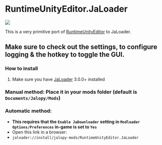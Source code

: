 # RuntimeUnityEditor.JaLoader

[![](https://img.shields.io/github/downloads/Jalopy-Mods/RuntimeUnityEditor.JaLoader/total)](#)

This is a very primitive port of [RuntimeUnityEditor](https://github.com/ManlyMarco/RuntimeUnityEditor) to JaLoader.

## Make sure to check out the settings, to configure logging & the hotkey to toggle the GUI.

### How to install
1. Make sure you have [JaLoader](https://github.com/theLeaxx/JaLoader) 3.0.0+ installed
### Manual method: Place it in your mods folder (default is `Documents/Jalopy/Mods`)
### Automatic method: 
* **This requires that the `Enable JaDownloader` setting in `Modloader Options/Preferences` in-game is set to `Yes`**
* Open this link in a browser:
* `jaloader://install/jalopy-mods/RuntimeUnityEditor.JaLoader`
